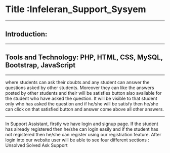 # Title :Infeleran_Support_Sysyem
---
## Introduction:
---
## Tools and Technology: PHP, HTML, CSS, MySQL, Bootstrap, JavaScript

---
where students can ask their doubts and any student can answer the questions asked by other students. Moreover they can like the answers posted by other students and their will be satisfies button also available for the student who have asked the question. It will be visible to that student only who has asked the question and if he/she will be satisfy then he/she can click on that satisfied button and answer come above all other answers.

********************************************

In Support Assistant, firstly we have login and signup page. If the student has already registered then he/she can login easily and if the student has not registered then he/she can register using our registration feature. After login into our website user will be able to see four different sections : 
Unsolved
Solved
Ask
Support




